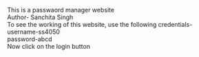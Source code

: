 This is a passwaord manager website
<br>
Author- Sanchita Singh
<br>
To see the working of this website, use the following credentials-
<br>
username-ss4050
<br>
password-abcd
<br>
Now click on the login button
